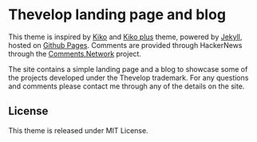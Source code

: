 # Thevelop landing page and blog

This theme is inspired by [Kiko](http://github.com/gfjaru/Kiko) and [Kiko plus](https://github.com/AWEEKJ/Kiko-plus) theme, powered by [Jekyll](http://jekyllrb.com), hosted on [Github Pages](https://pages.github.com). Comments are provided through HackerNews through the [Comments.Network](https://comments.network/) project.

The site contains a simple landing page and a blog to showcase some of the projects developed under the Thevelop trademark. For any questions and comments please contact me through any of the details on the site.

## License

This theme is released under MIT License.
